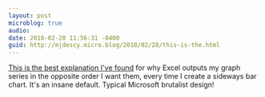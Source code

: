 ```yaml
---
layout: post
microblog: true
audio: 
date: 2018-02-28 11:56:31 -0400
guid: http://mjdescy.micro.blog/2018/02/28/this-is-the.html
---
```

[This is the best explanation I've found](https://peltiertech.com/bar-chart-categories-backwards/) for why Excel outputs my graph series in the opposite order I want them, every time I create a sideways bar chart. It's an insane default. Typical Microsoft brutalist design!
